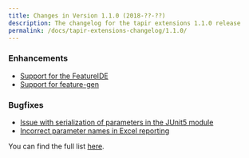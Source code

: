 ```yaml
---
title: Changes in Version 1.1.0 (2018-??-??)
description: The changelog for the tapir extensions 1.1.0 release
permalink: /docs/tapir-extensions-changelog/1.1.0/
---
```


### Enhancements
* [Support for the FeatureIDE](https://github.com/tapir-test/tapir-extensions/issues/9)
* [Support for feature-gen](https://github.com/tapir-test/tapir-extensions/issues/13)

### Bugfixes
* [Issue with serialization of parameters in the JUnit5 module](https://github.com/tapir-test/tapir-extensions/issues/7)
* [Incorrect parameter names in Excel reporting](https://github.com/tapir-test/tapir-extensions/issues/10)

You can find the full list [here](https://github.com/tapir-test/tapir-extensions/milestone/2?closed=1).
